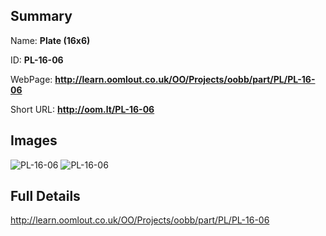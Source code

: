 

## Summary
 
Name: __Plate (16x6)__

ID: __PL-16-06__

WebPage: __http://learn.oomlout.co.uk/OO/Projects/oobb/part/PL/PL-16-06__

Short URL: __http://oom.lt/PL-16-06__


## Images
![PL-16-06](http://oomlout.com/oobb-gen/parts/PL/PL-16-06/PL-16-06_01_420.jpg)
![PL-16-06](http://oomlout.com/oobb-gen/parts/PL/PL-16-06/PL-16-06_420.png)




## Full Details

 http://learn.oomlout.co.uk/OO/Projects/oobb/part/PL/PL-16-06

